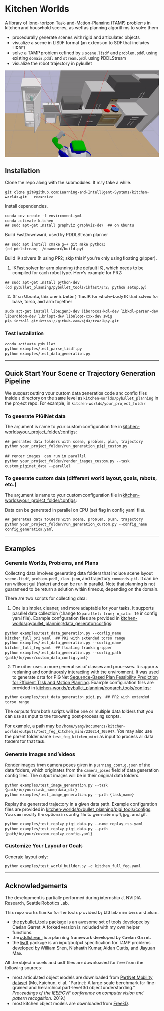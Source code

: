 # Kitchen Worlds

A library of long-horizon Task-and-Motion-Planning (TAMP) problems in kitchen and household scenes, as well as planning algorithms to solve them

- procedurally generate scenes with rigid and articulated objects
- visualize a scene in LISDF format (an extension to SDF that includes URDF)
- solve a TAMP problem defined by a `scene.lisdf` and `problem.pddl` using existing `domain.pddl` and `stream.pddl` using PDDLStream
- visualize the robot trajectory in pybullet

<img src="gifs/demo-cabbage.gif"></img>

<!--
<video autoplay loop muted playsinline width=100%>
  <source src="mp4/demo-cabbage.mp4" type="video/mp4">
</video>

<table class="multicol tightframes">
<tr>
<td width="33%">

<img src="imgs/demo-cabbage-1.png"></img>

</td>
<td width="33%">

<img src="imgs/demo-cabbage-2.png"></img>

</td>
<td width="33%">

<img src="imgs/demo-cabbage-4.png"></img>

</td>
</tr>
</table>
-->

## Installation

Clone the repo along with the submodules. It may take a while.

```shell
git clone git@github.com:Learning-and-Intelligent-Systems/kitchen-worlds.git --recursive
```

Install dependencies. 
<!-- 
Install [graphviz](https://pygraphviz.github.io/documentation/latest/install.html).
-->
```shell
conda env create -f environment.yml
conda activate kitchen
## sudo apt-get install graphviz graphviz-dev  ## on Ubuntu
```

Build FastDownward, used by PDDLStream planner

```shell
## sudo apt install cmake g++ git make python3
(cd pddlstream; ./downward/build.py)
```

Build IK solvers (If using PR2; skip this if you're only using floating gripper).

1) IKFast solver for arm planning (the default IK), which needs to be compiled for each robot type. Here's example for PR2:

```shell
## sudo apt-get install python-dev
(cd pybullet_planning/pybullet_tools/ikfast/pr2; python setup.py)
```

2) (If on Ubuntu, this one is better) TracIK for whole-body IK that solves for base, torso, and arm together

```shell
sudo apt-get install libeigen3-dev liborocos-kdl-dev libkdl-parser-dev liburdfdom-dev libnlopt-dev libnlopt-cxx-dev swig
pip install git+https://github.com/mjd3/tracikpy.git
```

### Test Installation

```shell 
conda activate pybullet
python examples/test_parse_lisdf.py
python examples/test_data_generation.py
```

---

<!--

## Tutorials

Here are some example scripts to help you understand the scene generation and task and motion planning tools 

--- 

-->

## Quick Start Your Scene or Trajectory Generation Pipeline

We suggest putting your custom data generation code and config files inside a directory on the same level as `kitchen-worlds/pybullet_planning` in the project repo. For example, in `kitchen-worlds/your_project_folder`

### To generate PIGINet data

The argument is name to your custom configuration file in [kitchen-worlds/your_project_folder/configs](https://github.com/Learning-and-Intelligent-Systems/kitchen-worlds/blob/master/your_project_folder/configs/config_generation_pigi.yaml):

```shell
## generates data folders with scene, problem, plan, trajectory
python your_project_folder/run_generation_pigi_custom.py

## render images, can run in parallel
python your_project_folder/render_images_custom.py --task custom_piginet_data --parallel
```

### To generate custom data (different world layout, goals, robots, etc.)

The argument is name to your custom configuration file in [kitchen-worlds/your_project_folder/configs](https://github.com/Learning-and-Intelligent-Systems/kitchen-worlds/blob/master/your_project_folder/configs/config_generation.yaml):

Data can be generated in parallel on CPU (set flag in config yaml file).

```shell
## generates data folders with scene, problem, plan, trajectory
python your_project_folder/run_generation_custom.py --config_name config_generation.yaml
```

---

## Examples

### Generate Worlds, Problems, and Plans

Collecting data involves generating data folders that include scene layout `scene.lisdf`, `problem.pddl`, `plan.json`, and trajectory `commands.pkl`. It can be run without gui (faster) and can be run in parallel. Note that planning is not guaranteed to be return a solution within timeout, depending on the domain.

There are two scripts for collecting data:

1) One is simpler, cleaner, and more adaptable for your tasks. It supports parallel data collection (change to `parallel: true; n_data: 10` in config yaml file). Example configuration files are provided in [kitchen-worlds/pybullet_planning/data_generator/configs](https://github.com/zt-yang/pybullet_planning/blob/master/data_generator/configs/kitchen_full_feg.yaml):

```shell
python examples/test_data_generation.py --config_name kitchen_full_pr2.yaml  ## PR2 with extended torso range
python examples/test_data_generation.py --config_name kitchen_full_feg.yaml  ## floating franka gripper
python examples/test_data_generation.py --config_path {path/to/your/custom_data_config.yaml}
```

2) The other uses a more general set of classes and processes. It supports replaning and continuously interacting with the environment. It was used to generate data for PIGINet [Sequence-Based Plan Feasibility Prediction for Efficient Task and Motion Planning](https://piginet.github.io/). Example configuration files are provided in [kitchen-worlds/pybullet_planning/cogarch_tools/configs](https://github.com/zt-yang/pybullet_planning/blob/master/cogarch_tools/configs/config_pigi.yaml):

```shell
python examples/test_data_generation_pigi.py  ## PR2 with extended torso range
```

The outputs from both scripts will be one or multiple data folders that you can use as input to the following post-processing scripts.

For example, a path may be `/home/yang/Documents/kitchen-worlds/outputs/test_feg_kitchen_mini/230214_205947`. You may also use the parent folder name `test_feg_kitchen_mini` as input to process all data folders for that task.

### Generate Images and Videos

Render images from camera poses given in `planning_config.json` of the data folders, which originates from the `camera_poses` field of data generation config files. The output images will be in their original data folders.

```shell
python examples/test_image_generation.py --task {path/to/your/task_name/data_dir}
python examples/test_image_generation.py --path {task_name}
```

Replay the generated trajectory in a given data path. Example configuration files are provided in [kitchen-worlds/pybullet_planning/pigi_tools/configs](https://github.com/zt-yang/pybullet_planning/blob/master/pigi_tools/configs/replay_rss.yaml). You can modify the options in config file to generate mp4, jpg, and gif.

```shell
python examples/test_replay_pigi_data.py --name replay_rss.yaml
python examples/test_replay_pigi_data.py --path {path/to/your/custom_replay_config.yaml}
```

### Customize Your Layout or Goals

Generate layout only:

```shell
python examples/test_world_builder.py -c kitchen_full_feg.yaml
```

---

## Acknowledgements

The development is partially performed during internship at NVIDIA Research, Seattle Robotics Lab.

This repo works thanks for the tools provided by LIS lab members and alum:

* the [pybullet_tools](https://github.com/caelan/pybullet-planning/tree/master/pybullet_tools) package is an awesome set of tools developed by Caelan Garret. A forked version is included with my own helper functions.
* the [pddlstream](https://github.com/caelan/pddlstream) is a planning framework developed by Caelan Garret.
* the [lisdf](https://github.com/Learning-and-Intelligent-Systems/lisdf) package is an input/output specification for TAMP problems developed by William Shen, Nishanth Kumar, Aidan Curtis, and Jiayuan Mao.

All the object models and urdf files are downloaded for free from the following sources:

* most articulated object models are downloaded from [PartNet Mobility dataset](https://sapien.ucsd.edu/browse) (Mo, Kaichun, et al. "Partnet: A large-scale benchmark for fine-grained and hierarchical part-level 3d object understanding." *Proceedings of the IEEE/CVF conference on computer vision and pattern recognition*. 2019.)
* most kitchen object models are downloaded from [Free3D](https://free3d.com/3d-models/food).

